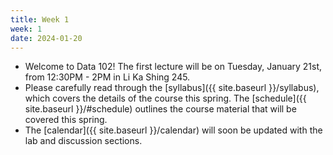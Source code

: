 ```yaml
---
title: Week 1
week: 1
date: 2024-01-20
---
```


- Welcome to Data 102! The first lecture will be on Tuesday, January 21st, from 12:30PM - 2PM in Li Ka Shing 245. 
- Please carefully read through the [syllabus]({{ site.baseurl }}/syllabus), which covers the details of the course this spring. The [schedule]({{ site.baseurl }}/#schedule) outlines the course material that will be covered this spring.
- The [calendar]({{ site.baseurl }}/calendar) will soon be updated with the lab and discussion sections. 
<!-- - Vitamin 1 is due this Sunday at 11:59 PM. -->